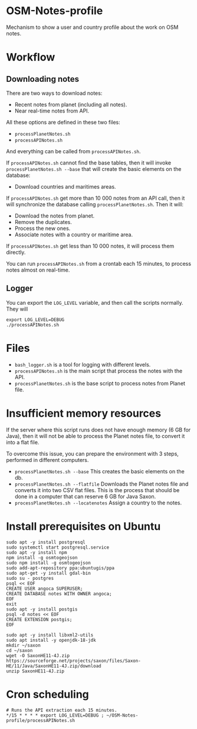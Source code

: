 # OSM-Notes-profile
Mechanism to show a user and country profile about the work on OSM notes.

# Workflow

## Downloading notes

There are two ways to download notes:

* Recent notes from planet (including all notes).
* Near real-time notes from API.

All these options are defined in these two files:

* `processPlanetNotes.sh`
* `processAPINotes.sh`

And everything can be called from `processAPINotes.sh`.

If `processAPINotes.sh` cannot find the base tables, then it will invoke `processPlanetNotes.sh --base` that will create the basic elements on the database:

* Download countries and maritimes areas.

If `processAPINotes.sh` get more than 10 000 notes from an API call, then it will synchronize the database calling `processPlanetNotes.sh`. Then it will:

* Download the notes from planet.
* Remove the duplicates.
* Process the new ones.
* Associate notes with a country or maritime area.

If `processAPINotes.sh` get less than 10 000 notes, it will process them directly.

You can run `processAPINotes.sh` from a crontab each 15 minutes, to process notes almost on real-time.

## Logger

You can export the `LOG_LEVEL` variable, and then call the scripts normally. They will 

```
export LOG_LEVEL=DEBUG
./processAPINotes.sh
```

# Files

* `bash_logger.sh` is a tool for logging with different levels.
* `processAPINotes.sh` is the main script that process the notes with the API.
* `processPlanetNotes.sh` is the base script to process notes from Planet file.

# Insufficient memory resources

If the server where this script runs does not have enough memory (6 GB for Java), then it will not be able to process the Planet notes file, to convert it into a flat file.

To overcome this issue, you can prepare the environment with 3 steps, performed in different computers.

* `processPlanetNotes.sh --base` This creates the basic elements on the db.
* `processPlanetNotes.sh --flatfile` Downloads the Planet notes file and converts it into two CSV flat files. This is the process that should be done in a computer that can reserve 6 GB for Java Saxon.
* `processPlanetNotes.sh --locatenotes` Assign a country to the notes.

# Install prerequisites on Ubuntu

```
sudo apt -y install postgresql
sudo systemctl start postgresql.service
sudo apt -y install npm
npm install -g osmtogeojson
sudo npm install -g osmtogeojson
sudo add-apt-repository ppa:ubuntugis/ppa
sudo apt-get -y install gdal-bin
sudo su - postgres
psql << EOF
CREATE USER angoca SUPERUSER;
CREATE DATABASE notes WITH OWNER angoca;
EOF
exit
sudo apt -y install postgis
psql -d notes << EOF
CREATE EXTENSION postgis;
EOF

sudo apt -y install libxml2-utils
sudo apt install -y openjdk-18-jdk
mkdir ~/saxon
cd ~/saxon
wget -O SaxonHE11-4J.zip https://sourceforge.net/projects/saxon/files/Saxon-HE/11/Java/SaxonHE11-4J.zip/download
unzip SaxonHE11-4J.zip
```

# Cron scheduling

```
# Runs the API extraction each 15 minutes.
*/15 * * * * export LOG_LEVEL=DEBUG ; ~/OSM-Notes-profile/processAPINotes.sh
```

